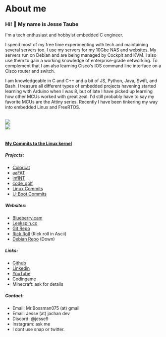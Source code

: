 # About me
### Hi! 👋 My name is Jesse Taube

I'm a tech enthusiast and hobbyist embedded C engineer.

I spend most of my free time experimenting with tech and maintaining several servers too. I use my servers for my 10Gbe NAS and websites. My servers run on Debian and are being managed by Cockpit and KVM. I also use them to gain a working knowledge of enterprise-grade networking. To complement that I am also learning Cisco's IOS command line interface on a Cisco router and switch.

I am knowledgeable in C and C++ and a bit of JS, Python, Java, Swift, and Bash.
I treasure all different types of embedded projects havening started learning with Arduino when I was 8,
but of late I have picked up learning how other MCUs worked with great zeal. I'd still probably have to say my favorite MCUs are the Attiny series. Recently I have been tinkering my way into embedded Linux and FreeRTOS.

<br>
<img align="center" src="https://github-readme-stats-one-bice.vercel.app/api?username=Mr-Bossman&show_icons=true&include_all_commits=true&icon_color=FB7299&title_color=FB7299&hide_border=true"/>
<br>
<img align="center" src="https://github-readme-stats.vercel.app/api/top-langs/?username=Mr-Bossman&size_weight=0.5&count_weight=0.5&layout=compact&langs_count=6&include_all_commits=true&icon_color=FB7299&hide_border=true&title_color=FB7299&hide=Processing,Dockerfile,Tcl,Assembly,HTML,CSS,Makefile,cmake&exclude_repo=binutils,imxrt-linux-buildroot,F1C100S-linux,wallet,rk3368-linux" />
<br>
<br>

#### [My Commits to the Linux kernel](https://github.com/torvalds/linux/commits?author=Mr-Bossman&since=2021-11-01)


##### Projects:
- [Colorcat](https://github.com/Mr-Bossman/colorcat)
- [aaFAT](https://github.com/Mr-Bossman/aaFat)
- [infINT](https://github.com/Mr-Bossman/infINT)
- [code_golf](https://github.com/Mr-Bossman/code_golf)
- [Linux Commits](https://github.com/torvalds/linux/commits?author=Mr-Bossman&since=2021-11-01)
- [U-Boot Commits](https://github.com/u-boot/u-boot/commits?author=Mr-Bossman&since=2022-01-01)

##### Websites:
- [Blueberry.cam](https:///blueberry.cam)
- [Leekspin.co](https://Leekspin.co)
- [Git Repo](https://repo.jachan.dev/)
- [Rick Roll](https://rick.jachan.dev/) (Rick roll in Ascii)
- [Debian Repo](https://deb.jachan.dev/) (Down)

##### Links:
- [Github](https://github.com/Mr-Bossman)
- [Linkedin](https://www.linkedin.com/in/jesse-taube-749351229)
- [YouTube](https://www.youtube.com/@Mr-Bossman)
- [Codingame](https://www.codingame.com/profile/db7ced7ebbe83f2eea510cc69e4f1d1e2390544)
- Minecraft: ask for details

##### Contact:
- Email: Mr.Bossman075 (at) gmail
- Email: Jesse (at) jachan dev
- Discord: @jesse9
- Instagram: ask me
- I dont use snap or twitter.
